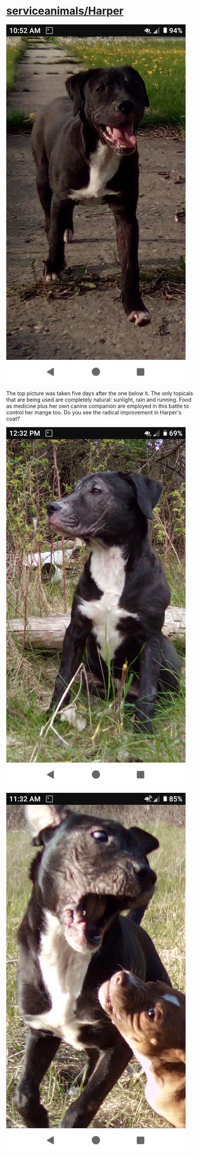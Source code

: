 <link rel="prerender" href="https://github.com/serviceanimals/Harper">

# [serviceanimals/Harper](https://github.com/serviceanimals/Harper/)

[![Harper20200516.png](https://github.com/serviceanimals/Harper/raw/master/Harper20200516.png)](https://github.com/serviceanimals/Harper/raw/master/Harper20200516.png)

The top picture was taken five days after the one below it.  The only topicals that are being used are completely natural: sunlight, rain and running.  Food as medicine plus her own canine companion are employed in this battle to control her mange too.  Do you see the radical improvement in Harper's coat?

[![Harper20200511.png](https://github.com/serviceanimals/Harper/raw/master/Harper20200511.png)](https://github.com/serviceanimals/Harper/raw/master/Harper20200511.png)

[![Harper+Chopper.20200424.png](https://github.com/serviceanimals/Harper/raw/master/Harper+Chopper.20200424.png)](https://github.com/serviceanimals/Harper/raw/master/Harper+Chopper.20200424.png)

<!-- [Issues at this repository](https://github.com/serviceanimals/Harper/issues)

[Pulls at this repository](https://github.com/serviceanimals/Harper/pulls)

Harper README.md EOF -->
